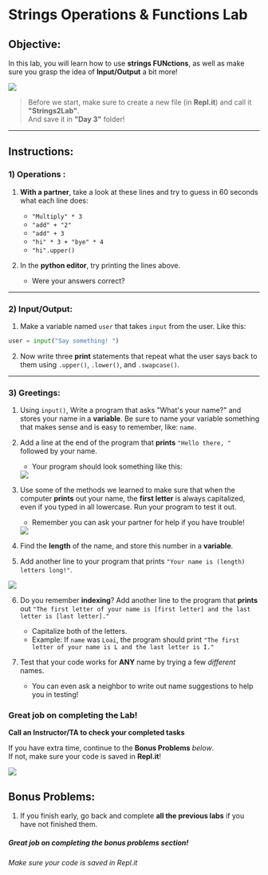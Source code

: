 # Strings Operations & Functions Lab

## Objective: 
In this lab, you will learn how to use **strings FUNctions**, as well as make sure you grasp the idea of **Input/Output** a bit more!




[![](https://i.gifer.com/AAqe.gif)]()



> Before we start, make sure to create a new file (in **Repl.it**) and call it **"Strings2Lab"**.  
> And save it in **"Day 3"** folder!

---

## Instructions:

### 1) Operations : 
1. **With a partner**, take a look at these lines and try to guess in 60 seconds what each line does:
    - `"Multiply" * 3`
    - `"add" + "2"`
    - `"add" + 3`
    - `"hi" * 3 + "bye" * 4`
    - `"hi".upper()`
    
2. In the **python editor**, try printing the lines above.
    - Were your answers correct?

---
### 2) Input/Output: 
1. Make a variable named `user` that takes `input` from the user. Like this:
```python
user = input("Say something! ")
```
    
2. Now write three **print** statements that repeat what the user says back to them using `.upper()`, `.lower()`, and `.swapcase()`.


---
### 3) Greetings: 

1. Using `input()`, Write a program that asks "What's your name?" and stores your name in a **variable**. Be sure to name your variable something that makes sense and is easy to remember, like: `name`.

2. Add a line at the end of the program that **prints** `"Hello there, "` followed by your name. 
    - Your program should look something like this:
    <img src='https://lh5.googleusercontent.com/7kHgPKL6_DvyZ-3O1y9d63sfDDfq3WOwR7HKYuJM8rd8suSGbwtDoHPWx2s6r5FfsPu1ejcmupL-HdH62SqzUM__vbR8DF4l_prrG_xUON4HYmLri1HByxtcfiinkcDoHCtNb_c'>

3. Use some of the methods we learned to make sure that when the computer **prints** out your name, the **first letter** is always capitalized, even if you typed in all lowercase. Run your program to test it out. 
    - Remember you can ask your partner for help if you have trouble!
    <img src='https://lh6.googleusercontent.com/7xkNnoGfVB0ZZGB7R0MCy1rs6T5Us53WXCMA71y49vgqAR07SegdJ-fwh9Xldee-Bb-FNC5aPB9HHFrlgjYvPwJWFCjRTVn1P2Fj7fpGmT-Bojul3nHZpBB51RUIavZzX2HZ_Zs'>
    
4. Find the **length** of the name, and store this number in a **variable**. 

5. Add another line to your program that prints `"Your name is (length) letters long!"`.
<img src='https://lh3.googleusercontent.com/TCFUn_GYV-A1t4qJMb9rZc7r9xjZAV0Kw_gcP_gqSepiPdza5ppdo5W-ZfsVkK7Cn7gCOBrQ53exqWYs_Ej5jMZ_bvJ5NuxbeaGllS8u4y_gDiAbbCl7NDt9bLR7nJ0bc8jpnJo'>

6. Do you remember **indexing**? Add another line to the program that **prints** out `"The first letter of your name is [first letter] and the last letter is [last letter]."` 
    - Capitalize both of the letters.
    - Example: If `name` was `Loai`, the program should print `"The first letter of your name is L and the last letter is I."`


7. Test that your code works for **ANY** name by trying a few *different* names.
    - You can even ask a neighbor to write out name suggestions to help you in testing!




### Great job on completing the Lab!
**Call an Instructor/TA to check your completed tasks**
 

If you have extra time, continue to the **Bonus Problems** *below*.  
If not, make sure your code is saved in **Repl.it**!


 [![](https://media1.giphy.com/media/fCU3cWbXgU79KBuEO7/giphy.gif)]()





## Bonus Problems:

1. If you finish early, go back and complete **all the previous labs** if you have not finished them.




##### Great job on completing the bonus problems section!  
###### Make sure your code is saved in Repl.it
